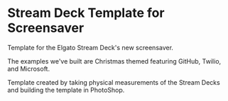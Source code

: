 # Stream Deck Template for Screensaver

Template for the Elgato Stream Deck's new screensaver.

The examples we've built are Christmas themed featuring GitHub, Twilio, and Microsoft.

Template created by taking physical measurements of the Stream Decks and building the template in PhotoShop.
